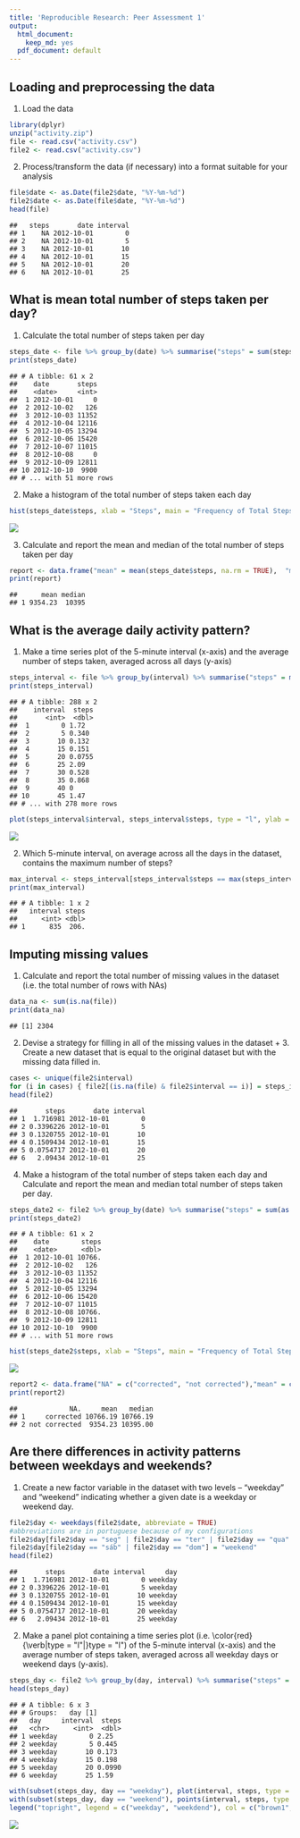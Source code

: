 ```yaml
---
title: 'Reproducible Research: Peer Assessment 1'
output:
  html_document:
    keep_md: yes
  pdf_document: default
---
```



## Loading and preprocessing the data

1. Load the data


```r
library(dplyr)
unzip("activity.zip")
file <- read.csv("activity.csv")
file2 <- read.csv("activity.csv")
```

2. Process/transform the data (if necessary) into a format suitable for your analysis


```r
file$date <- as.Date(file2$date, "%Y-%m-%d")
file2$date <- as.Date(file$date, "%Y-%m-%d")
head(file)
```

```
##   steps       date interval
## 1    NA 2012-10-01        0
## 2    NA 2012-10-01        5
## 3    NA 2012-10-01       10
## 4    NA 2012-10-01       15
## 5    NA 2012-10-01       20
## 6    NA 2012-10-01       25
```


## What is mean total number of steps taken per day?

1. Calculate the total number of steps taken per day


```r
steps_date <- file %>% group_by(date) %>% summarise("steps" = sum(steps, na.rm = TRUE))
print(steps_date)
```

```
## # A tibble: 61 x 2
##    date       steps
##    <date>     <int>
##  1 2012-10-01     0
##  2 2012-10-02   126
##  3 2012-10-03 11352
##  4 2012-10-04 12116
##  5 2012-10-05 13294
##  6 2012-10-06 15420
##  7 2012-10-07 11015
##  8 2012-10-08     0
##  9 2012-10-09 12811
## 10 2012-10-10  9900
## # ... with 51 more rows
```


2. Make a histogram of the total number of steps taken each day


```r
hist(steps_date$steps, xlab = "Steps", main = "Frequency of Total Steps per Day", col = "rosybrown1")
```

![](PA1_template_files/figure-html/unnamed-chunk-4-1.png)<!-- -->

3. Calculate and report the mean and median of the total number of steps taken per day


```r
report <- data.frame("mean" = mean(steps_date$steps, na.rm = TRUE),  "median" = median(steps_date$steps, na.rm = TRUE))
print(report)
```

```
##      mean median
## 1 9354.23  10395
```


## What is the average daily activity pattern?

1. Make a time series plot of the 5-minute interval (x-axis) and the average number of steps taken, averaged across all days (y-axis)


```r
steps_interval <- file %>% group_by(interval) %>% summarise("steps" = mean(steps, na.rm = TRUE))
print(steps_interval)
```

```
## # A tibble: 288 x 2
##    interval  steps
##       <int>  <dbl>
##  1        0 1.72  
##  2        5 0.340 
##  3       10 0.132 
##  4       15 0.151 
##  5       20 0.0755
##  6       25 2.09  
##  7       30 0.528 
##  8       35 0.868 
##  9       40 0     
## 10       45 1.47  
## # ... with 278 more rows
```


```r
plot(steps_interval$interval, steps_interval$steps, type = "l", ylab = "Steps", xlab = "Interval", main = "Avarage Steps per Interval", col = "rosybrown", lwd = 2)
```

![](PA1_template_files/figure-html/unnamed-chunk-7-1.png)<!-- -->

2. Which 5-minute interval, on average across all the days in the dataset, contains the maximum number of steps?


```r
max_interval <- steps_interval[steps_interval$steps == max(steps_interval$steps),]
print(max_interval)
```

```
## # A tibble: 1 x 2
##   interval steps
##      <int> <dbl>
## 1      835  206.
```


## Imputing missing values

1. Calculate and report the total number of missing values in the dataset (i.e. the total number of rows with NAs)


```r
data_na <- sum(is.na(file))
print(data_na)
```

```
## [1] 2304
```

2. Devise a strategy for filling in all of the missing values in the dataset + 3. Create a new dataset that is equal to the original dataset but with the missing data filled in.


```r
cases <- unique(file2$interval)
for (i in cases) { file2[(is.na(file) & file2$interval == i)] = steps_interval[(steps_interval$interval == i),2]}
head(file2)
```

```
##       steps       date interval
## 1  1.716981 2012-10-01        0
## 2 0.3396226 2012-10-01        5
## 3 0.1320755 2012-10-01       10
## 4 0.1509434 2012-10-01       15
## 5 0.0754717 2012-10-01       20
## 6   2.09434 2012-10-01       25
```

4. Make a histogram of the total number of steps taken each day and Calculate and report the mean and median total number of steps taken per day.


```r
steps_date2 <- file2 %>% group_by(date) %>% summarise("steps" = sum(as.numeric(steps)))
print(steps_date2)
```

```
## # A tibble: 61 x 2
##    date        steps
##    <date>      <dbl>
##  1 2012-10-01 10766.
##  2 2012-10-02   126 
##  3 2012-10-03 11352 
##  4 2012-10-04 12116 
##  5 2012-10-05 13294 
##  6 2012-10-06 15420 
##  7 2012-10-07 11015 
##  8 2012-10-08 10766.
##  9 2012-10-09 12811 
## 10 2012-10-10  9900 
## # ... with 51 more rows
```



```r
hist(steps_date2$steps, xlab = "Steps", main = "Frequency of Total Steps per Day (fixed NAs)", col = "rosybrown1")
```

![](PA1_template_files/figure-html/unnamed-chunk-12-1.png)<!-- -->


```r
report2 <- data.frame("NA" = c("corrected", "not corrected"),"mean" = c(mean(steps_date2$steps), mean(steps_date$steps, na.rm = TRUE)), "median" = c(median(steps_date2$steps), median(steps_date$steps, na.rm = TRUE)))
print(report2)
```

```
##             NA.     mean   median
## 1     corrected 10766.19 10766.19
## 2 not corrected  9354.23 10395.00
```


## Are there differences in activity patterns between weekdays and weekends?

1. Create a new factor variable in the dataset with two levels – “weekday” and “weekend” indicating whether a given date is a weekday or weekend day.


```r
file2$day <- weekdays(file2$date, abbreviate = TRUE)
#abbreviations are in portuguese because of my configurations
file2$day[file2$day == "seg" | file2$day == "ter" | file2$day == "qua" | file2$day == "qui" | file2$day == "sex"] = "weekday"
file2$day[file2$day == "sáb" | file2$day == "dom"] = "weekend"
head(file2)
```

```
##       steps       date interval     day
## 1  1.716981 2012-10-01        0 weekday
## 2 0.3396226 2012-10-01        5 weekday
## 3 0.1320755 2012-10-01       10 weekday
## 4 0.1509434 2012-10-01       15 weekday
## 5 0.0754717 2012-10-01       20 weekday
## 6   2.09434 2012-10-01       25 weekday
```


2. Make a panel plot containing a time series plot (i.e. \color{red}{\verb|type = "l"|}type = "l") of the 5-minute interval (x-axis) and the average number of steps taken, averaged across all weekday days or weekend days (y-axis).


```r
steps_day <- file2 %>% group_by(day, interval) %>% summarise("steps" = mean(as.numeric(steps)))
head(steps_day)
```

```
## # A tibble: 6 x 3
## # Groups:   day [1]
##   day     interval  steps
##   <chr>      <int>  <dbl>
## 1 weekday        0 2.25  
## 2 weekday        5 0.445 
## 3 weekday       10 0.173 
## 4 weekday       15 0.198 
## 5 weekday       20 0.0990
## 6 weekday       25 1.59
```


```r
with(subset(steps_day, day == "weekday"), plot(interval, steps, type = "l", col = "brown1", main = "Avarage of steps per day", xlab = "Interval", ylab = "Steps"))
with(subset(steps_day, day == "weekend"), points(interval, steps, type = "l", col = "lightblue 4"))
legend("topright", legend = c("weekday", "weekdend"), col = c("brown1","lightblue3"), lwd= 2)
```

![](PA1_template_files/figure-html/unnamed-chunk-16-1.png)<!-- -->

